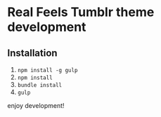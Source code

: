 # Real Feels Tumblr theme development

## Installation

1. `npm install -g gulp`
2. `npm install`
3. `bundle install`
4. `gulp`

enjoy development!
